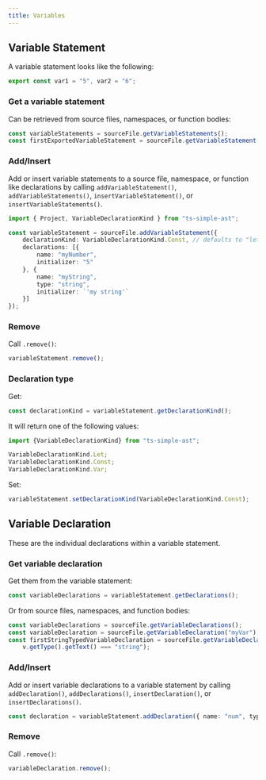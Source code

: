 ```yaml
---
title: Variables
---
```


## Variable Statement

A variable statement looks like the following:

```ts
export const var1 = "5", var2 = "6";
```

### Get a variable statement

Can be retrieved from source files, namespaces, or function bodies:

```ts
const variableStatements = sourceFile.getVariableStatements();
const firstExportedVariableStatement = sourceFile.getVariableStatement(s => s.hasExportKeyword());
```

### Add/Insert

Add or insert variable statements to a source file, namespace, or function like declarations by calling `addVariableStatement()`, `addVariableStatements()`,
`insertVariableStatement()`, or `insertVariableStatements()`.

```ts
import { Project, VariableDeclarationKind } from "ts-simple-ast";

const variableStatement = sourceFile.addVariableStatement({
    declarationKind: VariableDeclarationKind.Const, // defaults to "let"
    declarations: [{
        name: "myNumber",
        initializer: "5"
    }, {
        name: "myString",
        type: "string",
        initializer: `'my string'`
    }]
});
```

### Remove

Call `.remove()`:

```ts
variableStatement.remove();
```

### Declaration type

Get:

```ts
const declarationKind = variableStatement.getDeclarationKind();
```

It will return one of the following values:

```ts
import {VariableDeclarationKind} from "ts-simple-ast";

VariableDeclarationKind.Let;
VariableDeclarationKind.Const;
VariableDeclarationKind.Var;
```

Set:

```ts
variableStatement.setDeclarationKind(VariableDeclarationKind.Const);
```

## Variable Declaration

These are the individual declarations within a variable statement.

### Get variable declaration

Get them from the variable statement:

```ts
const variableDeclarations = variableStatement.getDeclarations();
```

Or from source files, namespaces, and function bodies:

```ts
const variableDeclarations = sourceFile.getVariableDeclarations();
const variableDeclaration = sourceFile.getVariableDeclaration("myVar");
const firstStringTypedVariableDeclaration = sourceFile.getVariableDeclaration(v =>
    v.getType().getText() === "string");
```

### Add/Insert

Add or insert variable declarations to a variable statement by calling `addDeclaration()`, `addDeclarations()`,
`insertDeclaration()`, or `insertDeclarations()`.

```ts
const declaration = variableStatement.addDeclaration({ name: "num", type: "number" });
```

### Remove

Call `.remove()`:

```ts
variableDeclaration.remove();
```
